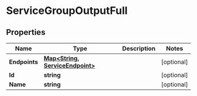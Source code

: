 

# ServiceGroupOutputFull


## Properties

| Name | Type | Description | Notes |
|------------ | ------------- | ------------- | -------------|
|**Endpoints** | [**Map&lt;String, ServiceEndpoint&gt;**](ServiceEndpoint.md) |  |  [optional] |
|**Id** | **string** |  |  [optional] |
|**Name** | **string** |  |  [optional] |



